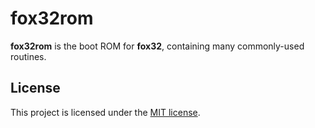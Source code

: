 # fox32rom

**fox32rom** is the boot ROM for **fox32**, containing many commonly-used routines.

## License
This project is licensed under the [MIT license](LICENSE).